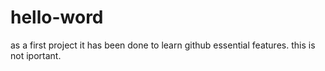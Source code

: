# hello-word
as a first project it  has been done to learn github essential features.
this is not iportant.
